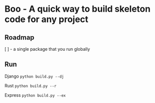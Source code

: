 # Boo - A quick way to build skeleton code for any project


## Roadmap 

[ ] - a single package that you run globally 


## Run

Django
```python build.py --dj```

Rust
```python build.py --r```

Express
```python build.py --ex```
